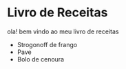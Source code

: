 
# Livro de Receitas 

 ola! bem vindo ao meu livro de receitas
 
  - Strogonoff de frango
  - Pave
  - Bolo de cenoura
  
